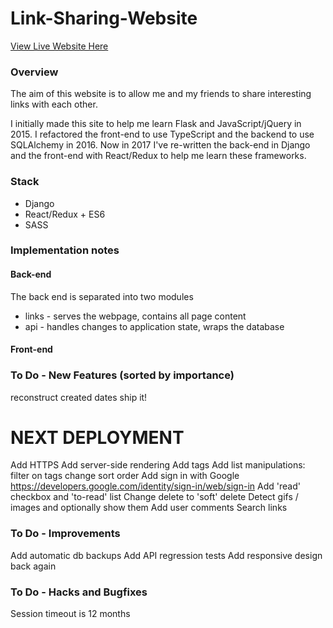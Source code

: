 # Link-Sharing-Website

[View Live Website Here](http://www.mattdsegal.com/links)


### Overview
The aim of this website is to allow me and my friends to share interesting links with each other. 

I initially made this site to help me learn Flask and JavaScript/jQuery in 2015.
I refactored the front-end to use TypeScript and the backend to use SQLAlchemy in 2016.
Now in 2017 I've re-written the back-end in Django and the front-end with React/Redux to help me learn these frameworks.
  
### Stack
* Django
* React/Redux + ES6
* SASS

### Implementation notes

#### Back-end

The back end is separated into two modules
* links - serves the webpage, contains all page content
* api  - handles changes to application state, wraps the database

#### Front-end


### To Do - New Features (sorted by importance)
reconstruct created dates
ship it!

# NEXT DEPLOYMENT
Add HTTPS
Add server-side rendering
Add tags
Add list manipulations:
	filter on tags 
	change sort order
Add sign in with Google https://developers.google.com/identity/sign-in/web/sign-in
Add 'read' checkbox and 'to-read' list
Change delete to 'soft' delete
Detect gifs / images and optionally show them
Add user comments
Search links

### To Do - Improvements

Add automatic db backups
Add API regression tests
Add responsive design back again


### To Do - Hacks and Bugfixes

Session timeout is 12 months